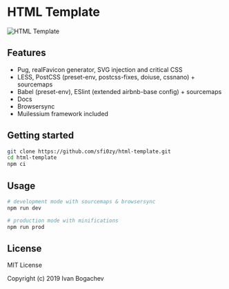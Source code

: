 # HTML Template

![HTML Template](https://habrastorage.org/webt/kj/5h/xy/kj5hxy0uwpor2jjkaoxdkqpfqb0.png)

## Features
- Pug, realFavicon generator, SVG injection and critical CSS
- LESS, PostCSS (preset-env, postcss-fixes, doiuse, cssnano) + sourcemaps
- Babel (preset-env), ESlint (extended airbnb-base config) + sourcemaps
- Docs
- Browsersync
- Muilessium framework included

## Getting started
```sh
git clone https://github.com/sfi0zy/html-template.git
cd html-template
npm ci
```

## Usage

```sh
# development mode with sourcemaps & browsersync
npm run dev

# production mode with minifications
npm run prod
```

## License

MIT License

Copyright (c) 2019 Ivan Bogachev


